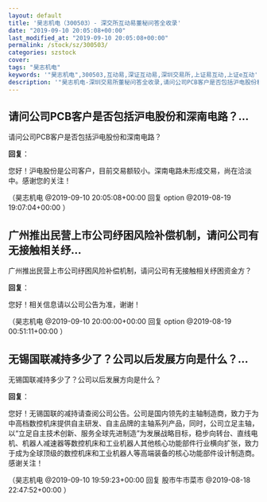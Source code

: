 ```yaml
---
layout: default
title: '昊志机电（300503）- 深交所互动易董秘问答全收录'
date: "2019-09-10 20:05:08+00:00"
last_modified_at: "2019-09-10 20:05:08+00:00"
permalink: /stock/sz/300503/
categories: szstock
cover: 
tags: "昊志机电"
keywords: '"昊志机电",300503,互动易,深证互动易,深圳交易所,上证易互动,上证e互动'
description: '"昊志机电-深圳交易所董秘问答全收录,请问公司PCB客户是否包括沪电股份和深南电路？"'
---
```


## 请问公司PCB客户是否包括沪电股份和深南电路？...

请问公司PCB客户是否包括沪电股份和深南电路？

**回复**：

您好！沪电股份是公司客户，目前交易额较小。深南电路未形成交易，尚在洽淡中。感谢您的关注！ 

（昊志机电  @2019-09-10 20:05:08+00:00 回复 option  @2019-08-19 19:07:04+00:00 ）

## 广州推出民营上市公司纾困风险补偿机制，请问公司有无接触相关纾...

广州推出民营上市公司纾困风险补偿机制，请问公司有无接触相关纾困资金方？

**回复**：

您好！相关信息请以公司公告为准，谢谢！ 

（昊志机电  @2019-09-10 20:00:00+00:00 回复 option  @2019-08-19 00:51:11+00:00 ）

## 无锡国联减持多少了？公司以后发展方向是什么？...

无锡国联减持多少了？公司以后发展方向是什么？

**回复**：

您好！无锡国联的减持请查阅公司公告。公司是国内领先的主轴制造商，致力于为中高档数控机床提供自主研发、自主品牌的主轴系列产品，同时，公司立足主轴，以“立足自主技术创新、服务全球先进制造”为发展战略目标，稳步向转台、直线电机、机器人减速器等数控机床和工业机器人其他核心功能部件行业横向扩张，致力于成为全球顶级的数控机床和工业机器人等高端装备的核心功能部件设计制造商。感谢关注！ 

（昊志机电  @2019-09-10 19:59:23+00:00 回复 股市牛市菜市  @2019-08-18 22:47:52+00:00 ）


